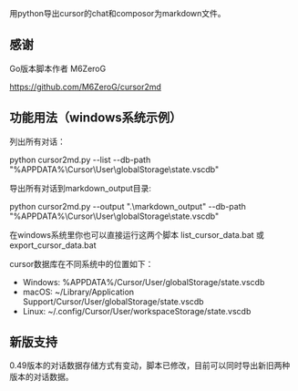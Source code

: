 用python导出cursor的chat和composor为markdown文件。

## 感谢

Go版本脚本作者 M6ZeroG

https://github.com/M6ZeroG/cursor2md

## 功能用法（windows系统示例）

列出所有对话：

python cursor2md.py --list --db-path "%APPDATA%\Cursor\User\globalStorage\state.vscdb"

导出所有对话到markdown_output目录:

python cursor2md.py --output ".\markdown_output" --db-path "%APPDATA%\Cursor\User\globalStorage\state.vscdb"

在windows系统里你也可以直接运行这两个脚本 list_cursor_data.bat 或 export_cursor_data.bat

cursor数据库在不同系统中的位置如下：

* Windows: %APPDATA%/Cursor/User/globalStorage/state.vscdb
* macOS: ~/Library/Application Support/Cursor/User/globalStorage/state.vscdb
* Linux: ~/.config/Cursor/User/workspaceStorage/state.vscdb

## 新版支持

0.49版本的对话数据存储方式有变动，脚本已修改，目前可以同时导出新旧两种版本的对话数据。
